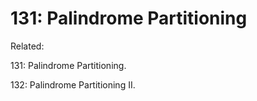 # 131: Palindrome Partitioning

Related: 

131: Palindrome Partitioning.

132: Palindrome Partitioning II.